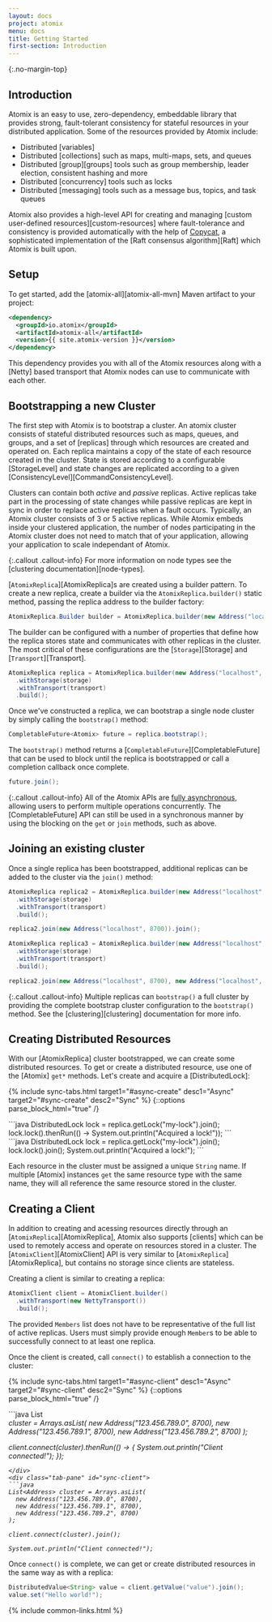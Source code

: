 ```yaml
---
layout: docs
project: atomix
menu: docs
title: Getting Started
first-section: Introduction
---
```


{:.no-margin-top}
## Introduction

Atomix is an easy to use, zero-dependency, embeddable library that provides strong, fault-tolerant consistency for stateful resources in your distributed application. Some of the resources provided by Atomix include:

* Distributed [variables]
* Distributed [collections] such as maps, multi-maps, sets, and queues
* Distributed [group][groups] tools such as group membership, leader election, consistent hashing and more
* Distributed [concurrency] tools such as locks
* Distributed [messaging] tools such as a message bus, topics, and task queues

Atomix also provides a high-level API for creating and managing [custom user-defined resources][custom-resources] where fault-tolerance and consistency is provided automatically with the help of [Copycat](/copycat), a sophisticated implementation of the [Raft consensus algorithm][Raft] which Atomix is built upon.

## Setup

To get started, add the [atomix-all][atomix-all-mvn] Maven artifact to your project:

```xml
<dependency>
  <groupId>io.atomix</groupId>
  <artifactId>atomix-all</artifactId>
  <version>{{ site.atomix-version }}</version>
</dependency>
```

This dependency provides you with all of the Atomix resources along with a [Netty] based transport that Atomix nodes can use to communicate with each other.

## Bootstrapping a new Cluster

The first step with Atomix is to bootstrap a cluster. An atomix cluster consists of stateful distributed resources such as maps, queues, and groups, and a set of [replicas] through which resources are created and operated on. Each replica maintains a copy of the state of each resource created in the cluster. State is stored according to a configurable [StorageLevel] and state changes are replicated according to a given [ConsistencyLevel][CommandConsistencyLevel].

Clusters can contain both *active* and *passive* replicas. Active replicas take part in the processing of state changes while passive replicas are kept in sync in order to replace active replicas when a fault occurs. Typically, an Atomix cluster consists of 3 or 5 active replicas. While Atomix embeds inside your clustered application, the number of nodes participating in the Atomix cluster does not need to match that of your application, allowing your application to scale independant of Atomix.

{:.callout .callout-info}
For more information on node types see the [clustering documentation][node-types].

[`AtomixReplica`][AtomixReplica]s are created using a builder pattern. To create a new replica, create a builder via the `AtomixReplica.builder()` static method, passing the replica address to the builder factory:

```java
AtomixReplica.Builder builder = AtomixReplica.builder(new Address("localhost", 8700));
```

The builder can be configured with a number of properties that define how the replica stores state and communicates with other replicas in the cluster. The most critical of these configurations are the [`Storage`][Storage] and [`Transport`][Transport].

```java
AtomixReplica replica = AtomixReplica.builder(new Address("localhost", 8700))
  .withStorage(storage)
  .withTransport(transport)
  .build();
```

Once we've constructed a replica, we can bootstrap a single node cluster by simply calling the `bootstrap()` method:

```java
CompletableFuture<Atomix> future = replica.bootstrap();
```

The `bootstrap()` method returns a [`CompletableFuture`][CompletableFuture] that can be used to block until the replica is bootstrapped or call a completion callback once complete.

```java
future.join();
```

{:.callout .callout-info}
All of the Atomix APIs are [fully asynchronous](/atomix/docs/threading-model/#asynchronous-api-usage), allowing users to perform multiple operations concurrently. The [CompletableFuture] API can still be used in a synchronous manner by using the blocking on the `get` or `join` methods, such as above.

## Joining an existing cluster

Once a single replica has been bootstrapped, additional replicas can be added to the cluster via the `join()` method:

```java
AtomixReplica replica2 = AtomixReplica.builder(new Address("localhost", 8701))
  .withStorage(storage)
  .withTransport(transport)
  .build();

replica2.join(new Address("localhost", 8700)).join();

AtomixReplica replica3 = AtomixReplica.builder(new Address("localhost", 8701))
  .withStorage(storage)
  .withTransport(transport)
  .build();

replica2.join(new Address("localhost", 8700), new Address("localhost", 8701)).join();
```

{:.callout .callout-info}
Multiple replicas can `bootstrap()` a full cluster by providing the complete bootstrap cluster configuration to the `bootstrap()` method. See the [clustering][clustering] documentation for more info.

## Creating Distributed Resources

With our [AtomixReplica] cluster bootstrapped, we can create some distributed resources. To get or create a distributed resource, use one of the [Atomix] `get*` methods. Let's create and acquire a [DistributedLock]:

{% include sync-tabs.html target1="#async-create" desc1="Async" target2="#sync-create" desc2="Sync" %}
{::options parse_block_html="true" /}
<div class="tab-content">
<div class="tab-pane active" id="async-create">
```java
DistributedLock lock = replica.getLock("my-lock").join();
lock.lock().thenRun(() -> System.out.println("Acquired a lock!"));
```
</div>
<div class="tab-pane" id="sync-create">
```java
DistributedLock lock = replica.getLock("my-lock").join();
lock.lock().join();
System.out.println("Acquired a lock!");
```
</div>
</div>

Each resource in the cluster must be assigned a unique `String` name. If multiple [Atomix] instances `get` the same resource type with the same name, they will all reference the same resource stored in the cluster.

## Creating a Client

In addition to creating and acessing resources directly through an [`AtomixReplica`][AtomixReplica], Atomix also supports [clients] which can be used to remotely access and operate on resources stored in a cluster. The [`AtomixClient`][AtomixClient] API is very similar to [`AtomixReplica`][AtomixReplica], but contains no storage since clients are stateless.

Creating a client is similar to creating a replica:

```java
AtomixClient client = AtomixClient.builder()
  .withTransport(new NettyTransport())
  .build();
```

The provided `Members` list does not have to be representative of the full list of active replicas. Users must simply provide enough `Member`s to be able to successfully connect to at least one replica.

Once the client is created, call `connect()` to establish a connection to the cluster:

{% include sync-tabs.html target1="#async-client" desc1="Async" target2="#sync-client" desc2="Sync" %}
{::options parse_block_html="true" /}
<div class="tab-content">
<div class="tab-pane active" id="async-client">
```java
List<Address> cluster = Arrays.asList(
  new Address("123.456.789.0", 8700),
  new Address("123.456.789.1", 8700),
  new Address("123.456.789.2", 8700)
);

client.connect(cluster).thenRun(() -> {
  System.out.println("Client connected!");
});
```
</div>
<div class="tab-pane" id="sync-client">
```java
List<Address> cluster = Arrays.asList(
  new Address("123.456.789.0", 8700),
  new Address("123.456.789.1", 8700),
  new Address("123.456.789.2", 8700)
);

client.connect(cluster).join();

System.out.println("Client connected!");
```
</div>
</div>

Once `connect()` is complete, we can get or create distributed resources in the same way as with a replica:

```java
DistributedValue<String> value = client.getValue("value").join();
value.set("Hello world!");
```

{% include common-links.html %}